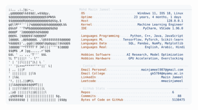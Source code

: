 <picture>
  <source srcset="https://raw.githubusercontent.com/mmazinjameel/mmazinjameel/main/dark_mode.svg?v=1741277509" media="(prefers-color-scheme: dark)">
  <img src="https://raw.githubusercontent.com/mmazinjameel/mmazinjameel/main/light_mode.svg?v=1741277509">
</picture>
